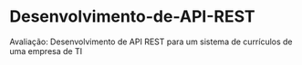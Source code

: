 # Desenvolvimento-de-API-REST
Avaliação: Desenvolvimento de API REST para um sistema de currículos de uma empresa de TI
